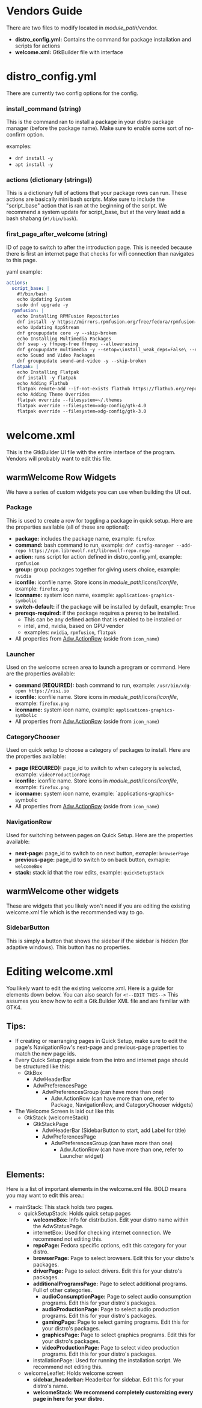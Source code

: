 # Vendors Guide

There are two files to modify located in *module_path*/vendor.

- **distro_config.yml:** Contains the command for package installation and scripts for actions
- **welcome.xml:** GtkBuilder file with interface

# distro_config.yml
There are currently two config options for the config.

### install_command (string)
This is the command ran to install a package in your distro package manager (before the package name).
Make sure to enable some sort of no-confirm option.

examples:
- `dnf install -y`
- `apt install -y`

### actions (dictionary (strings))
This is a dictionary full of actions that your package rows can run. These actions are basically mini bash scripts.
Make sure to include the "script_base" action that is ran at the beginning of the script. We recommend a system update for script_base, but at the very least add a bash shabang (`#!/bin/bash`).

### first_page_after_welcome (string)
ID of page to switch to after the introduction page. This is needed because there is first an internet page that checks for wifi connection than navigates to this page.

yaml example:
```yaml
actions:
  script_base: |
    #!/bin/bash
    echo Updating System
    sudo dnf upgrade -y
  rpmfusion: |
    echo Installing RPMFusion Repositories
    dnf install -y https://mirrors.rpmfusion.org/free/fedora/rpmfusion-free-release-$(rpm -E %fedora).noarch.rpm https://mirrors.rpmfusion.org/nonfree/fedora/rpmfusion-nonfree-release-$(rpm -E %fedora).noarch.rpm
    echo Updating AppStream
    dnf groupupdate core -y --skip-broken
    echo Installing Multimedia Packages
    dnf swap -y ffmpeg-free ffmpeg --allowerasing
    dnf groupupdate multimedia -y --setop=\install_weak_deps=False\ --exclude=PackageKit-gstreamer-plugin --skip-broken
    echo Sound and Video Packages
    dnf groupupdate sound-and-video -y --skip-broken
  flatpak: |
    echo Installing Flatpak
    dnf install -y flatpak
    echo Adding Flathub
    flatpak remote-add --if-not-exists flathub https://flathub.org/repo/flathub.flatpakrepo
    echo Adding Theme Overrides
    flatpak override --filesystem=~/.themes
    flatpak override --filesystem=xdg-config/gtk-4.0
    flatpak override --filesystem=xdg-config/gtk-3.0
```

# welcome.xml
This is the GtkBuilder UI file with the entire interface of the program. Vendors will probably want to edit this file.

## warmWelcome Row Widgets
We have a series of custom widgets you can use when building the UI out.

### Package
This is used to create a row for toggling a package in quick setup. Here are the properties available (all of these are optional):

- **package:** includes the package name, example: `firefox`
- **command:** bash command to run, example: `dnf config-manager --add-repo https://rpm.librewolf.net/librewolf-repo.repo`
- **action:** runs script for action defined in distro_config.yml, example: `rpmfusion`
- **group:** group packages together for giving users choice, example: `nvidia`
- **iconfile:** iconfile name. Store icons in *module_path*/icons/*iconfile*, example: `firefox.png`
- **iconname:** system icon name, example: `applications-graphics-symbolic`
- **switch-default:** if the package will be installed by default, example: `True`
- **prereqs-required:** if the package requires a prereq to be installed.
  - This can be any defined action that is enabled to be installed or
  - intel, amd, nvidia, based on GPU vendor
  - examples: `nvidia`, `rpmfusion`, `flatpak`
- All properties from [Adw.ActionRow](https://gnome.pages.gitlab.gnome.org/libadwaita/doc/main/class.ActionRow.html#properties) (aside from `icon_name`)


### Launcher
Used on the welcome screen area to launch a program or command. Here are the properties available:
- **command (REQUIRED):** bash command to run, example: `/usr/bin/xdg-open https://risi.io`
- **iconfile:** iconfile name. Store icons in *module_path*/icons/*iconfile*, example: `firefox.png`
- **iconname:** system icon name, example: `applications-graphics-symbolic`
- All properties from [Adw.ActionRow](https://gnome.pages.gitlab.gnome.org/libadwaita/doc/main/class.ActionRow.html#properties) (aside from `icon_name`)

### CategoryChooser
Used on quick setup to choose a category of packages to install. Here are the properties available:
- **page (REQUIRED):** page_id to switch to when category is selected, example: `videoProductionPage`
- **iconfile:** iconfile name. Store icons in *module_path*/icons/*iconfile*, example: `firefox.png`
- **iconname:** system icon name, example: `applications-graphics-symbolic
- All properties from [Adw.ActionRow](https://gnome.pages.gitlab.gnome.org/libadwaita/doc/main/class.ActionRow.html#properties) (aside from `icon_name`)

### NavigationRow
Used for switching between pages on Quick Setup. Here are the properties available:
- **next-page:** page_id to switch to on next button, exmaple: `browserPage`
- **previous-page:** page_id to switch to on back button, exmaple: `welcomeBox`
- **stack:** stack id that the row edits, example: `quickSetupStack`

## warmWelcome other widgets
These are widgets that you likely won't need if you are editing the existing welcome.xml file which is the recommended way to go.

### SidebarButton
This is simply a button that shows the sidebar if the sidebar is hidden (for adaptive windows). This button has no properties.

# Editing welcome.xml
You likely want to edit the existing welcome.xml. Here is a guide for elements down below. You can also search for `<!--EDIT THIS-->`
This assumes you know how to edit a Gtk.Builder XML file and are familiar with GTK4.

## Tips:
- If creating or rearranging pages in Quick Setup, make sure to edit the page's NavigationRow's next-page and previous-page properties to match the new page ids.
- Every Quick Setup page aside from the intro and internet page should be structured like this:
  - GtkBox
    - AdwHeaderBar
    - AdwPreferencesPage
      - AdwPreferencesGroup (can have more than one)
        - Adw.ActionRow (can have more than one, refer to Package, NavigationRow, and CategoryChooser widgets)
- The Welcome Screen is laid out like this
  - GtkStack (welcomeStack)
    - GtkStackPage
      - AdwHeaderBar (SidebarButton to start, add Label for title)
      - AdwPreferencesPage
        - AdwPreferencesGroup (can have more than one)
          - Adw.ActionRow (can have more than one, refer to Launcher widget)

## Elements:
  Here is a list of important elements in the welcome.xml file. BOLD means you may want to edit this area.:
  - mainStack: This stack holds two pages.
    - quickSetupStack: Holds quick setup pages
      - **welcomeBox:** Info for distribution. Edit your distro name within the AdwStatusPage.
      - internetBox: Used for checking internet connection. We recommend not editing this.
      - **repoPage:** Fedora specific options, edit this category for your distro.
      - **browserPage:** Page to select browsers. Edit this for your distro's packages.
      - **driverPage:** Page to select drivers. Edit this for your distro's packages.
      - **additionalProgramsPage:** Page to select additional programs. Full of other categories.
        - **audioConsumptionPage:** Page to select audio consumption programs. Edit this for your distro's packages.
        - **audioProductionPage:** Page to select audio production programs. Edit this for your distro's packages.
        - **gamingPage:** Page to select gaming programs. Edit this for your distro's packages.
        - **graphicsPage:** Page to select graphics programs. Edit this for your distro's packages.
        - **videoProductionPage:** Page to select video production programs. Edit this for your distro's packages.
      - installationPage: Used for running the installation script. We recommend not editing this.
    - welcomeLeaflet: Holds welcome screen
      - **sidebar_headerbar:** Headerbar for sidebar. Edit this for your distro's name.
      - **welcomeStack: We recommend completely customizing every page in here for your distro.**